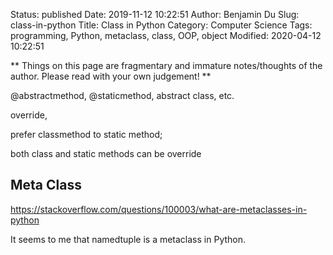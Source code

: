 Status: published
Date: 2019-11-12 10:22:51
Author: Benjamin Du
Slug: class-in-python
Title: Class in Python
Category: Computer Science
Tags: programming, Python, metaclass, class, OOP, object
Modified: 2020-04-12 10:22:51

**
Things on this page are fragmentary and immature notes/thoughts of the author.
Please read with your own judgement!
**

@abstractmethod, 
@staticmethod, 
abstract class, etc. 

override, 

prefer classmethod to static method; 

both class and static methods can be override

## Meta Class

https://stackoverflow.com/questions/100003/what-are-metaclasses-in-python

It seems to me that namedtuple is a metaclass in Python.
